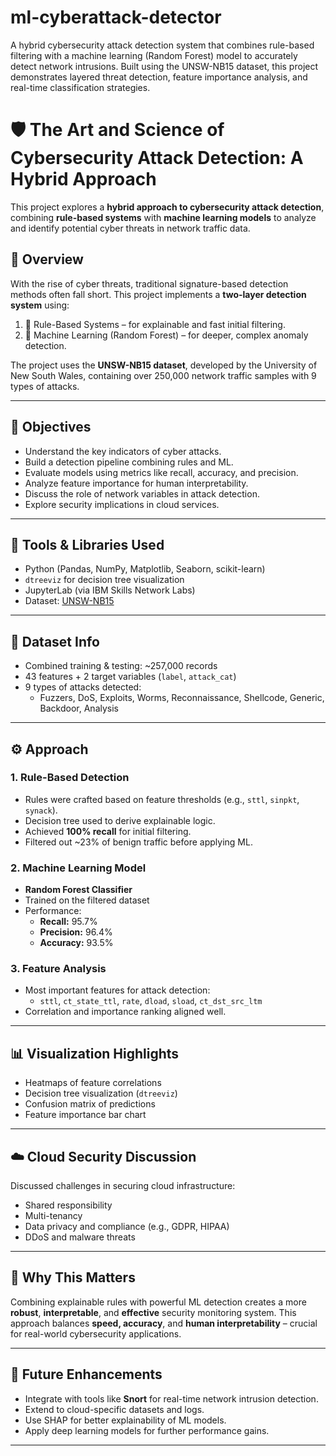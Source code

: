 # ml-cyberattack-detector
A hybrid cybersecurity attack detection system that combines rule-based filtering with a machine learning (Random Forest) model to accurately detect network intrusions. Built using the UNSW-NB15 dataset, this project demonstrates layered threat detection, feature importance analysis, and real-time classification strategies.
# 🛡️ The Art and Science of Cybersecurity Attack Detection: A Hybrid Approach

This project explores a **hybrid approach to cybersecurity attack detection**, combining **rule-based systems** with **machine learning models** to analyze and identify potential cyber threats in network traffic data.

## 📌 Overview

With the rise of cyber threats, traditional signature-based detection methods often fall short. This project implements a **two-layer detection system** using:

1. 🧠 Rule-Based Systems – for explainable and fast initial filtering.
2. 🤖 Machine Learning (Random Forest) – for deeper, complex anomaly detection.

The project uses the **UNSW-NB15 dataset**, developed by the University of New South Wales, containing over 250,000 network traffic samples with 9 types of attacks.

---

## 🎯 Objectives

- Understand the key indicators of cyber attacks.
- Build a detection pipeline combining rules and ML.
- Evaluate models using metrics like recall, accuracy, and precision.
- Analyze feature importance for human interpretability.
- Discuss the role of network variables in attack detection.
- Explore security implications in cloud services.

---

## 🧰 Tools & Libraries Used

- Python (Pandas, NumPy, Matplotlib, Seaborn, scikit-learn)
- `dtreeviz` for decision tree visualization
- JupyterLab (via IBM Skills Network Labs)
- Dataset: [UNSW-NB15](https://research.unsw.edu.au/projects/unsw-nb15-dataset)

---

## 📂 Dataset Info

- Combined training & testing: ~257,000 records
- 43 features + 2 target variables (`label`, `attack_cat`)
- 9 types of attacks detected:
  - Fuzzers, DoS, Exploits, Worms, Reconnaissance, Shellcode, Generic, Backdoor, Analysis

---

## ⚙️ Approach

### 1. Rule-Based Detection
- Rules were crafted based on feature thresholds (e.g., `sttl`, `sinpkt`, `synack`).
- Decision tree used to derive explainable logic.
- Achieved **100% recall** for initial filtering.
- Filtered out ~23% of benign traffic before applying ML.

### 2. Machine Learning Model
- **Random Forest Classifier**
- Trained on the filtered dataset
- Performance:
  - **Recall:** 95.7%
  - **Precision:** 96.4%
  - **Accuracy:** 93.5%

### 3. Feature Analysis
- Most important features for attack detection:
  - `sttl`, `ct_state_ttl`, `rate`, `dload`, `sload`, `ct_dst_src_ltm`
- Correlation and importance ranking aligned well.

---

## 📊 Visualization Highlights

- Heatmaps of feature correlations
- Decision tree visualization (`dtreeviz`)
- Confusion matrix of predictions
- Feature importance bar chart

---

## ☁️ Cloud Security Discussion

Discussed challenges in securing cloud infrastructure:
- Shared responsibility
- Multi-tenancy
- Data privacy and compliance (e.g., GDPR, HIPAA)
- DDoS and malware threats

---

## 🤔 Why This Matters

Combining explainable rules with powerful ML detection creates a more **robust**, **interpretable**, and **effective** security monitoring system. This approach balances **speed, accuracy**, and **human interpretability** – crucial for real-world cybersecurity applications.

---

## 📝 Future Enhancements

- Integrate with tools like **Snort** for real-time network intrusion detection.
- Extend to cloud-specific datasets and logs.
- Use SHAP for better explainability of ML models.
- Apply deep learning models for further performance gains.

---


